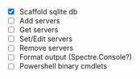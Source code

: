 - [x] Scaffold sqlite db
- [ ] Add servers
- [ ] Get servers
- [ ] Set/Edit servers
- [ ] Remove servers
- [ ] Format output (Spectre.Console?)
- [ ] Powershell binary cmdlets
